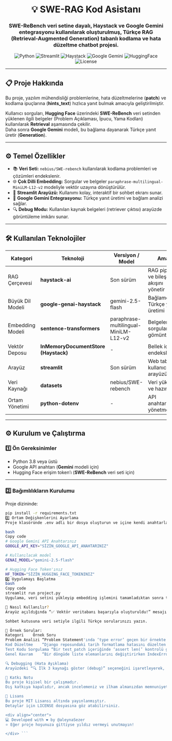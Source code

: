 <div align="center">

# 💡 SWE-RAG Kod Asistanı  

### SWE-ReBench veri setine dayalı, Haystack ve Google Gemini entegrasyonu kullanılarak oluşturulmuş, Türkçe RAG (Retrieval-Augmented Generation) tabanlı kodlama ve hata düzeltme chatbot projesi.  

![Python](https://img.shields.io/badge/Python-3.10%2B-blue?logo=python)
![Streamlit](https://img.shields.io/badge/Streamlit-App-red?logo=streamlit)
![Haystack](https://img.shields.io/badge/Haystack-RAG%20Framework-orange)
![Google Gemini](https://img.shields.io/badge/Google-Gemini-yellow?logo=google)
![HuggingFace](https://img.shields.io/badge/HuggingFace-Datasets-%23ffcc4d?logo=huggingface)
![License](https://img.shields.io/badge/License-MIT-green)

</div>

---

## 📋 Proje Hakkında  

Bu proje, yazılım mühendisliği problemlerine, hata düzeltmelerine (**patch**) ve kodlama ipuçlarına (**hints_text**) hızlıca yanıt bulmak amacıyla geliştirilmiştir.  

Kullanıcı sorguları, **Hugging Face** üzerindeki **SWE-ReBench** veri setinden yüklenen ilgili belgeler (Problem Açıklaması, İpucu, Yama Kodları) kullanılarak **Retrieval** aşamasında çekilir.  
Daha sonra **Google Gemini** modeli, bu bağlama dayanarak Türkçe yanıt üretir (**Generation**).  

---

## ⚙️ Temel Özellikler

- 📚 **Veri Seti:** `nebius/SWE-rebench` kullanılarak kodlama problemleri ve çözümleri endekslenir.  
- 🌐 **Çok Dilli Embedding:** Sorgular ve belgeler `paraphrase-multilingual-MiniLM-L12-v2` modeliyle vektör uzayına dönüştürülür.  
- 💬 **Streamlit Arayüzü:** Kullanımı kolay, interaktif bir sohbet ekranı sunar.  
- 🧠 **Google Gemini Entegrasyonu:** Türkçe yanıt üretimi ve bağlam analizi sağlar.  
- 🔍 **Debug Modu:** Kullanılan kaynak belgeleri (retriever çıktısı) arayüzde görüntüleme imkânı sunar.  

---

## 🛠️ Kullanılan Teknolojiler  

| Kategori | Teknoloji | Versiyon / Model | Amaç |
|-----------|------------|------------------|------|
| RAG Çerçevesi | **haystack-ai** | Son sürüm | RAG pipeline ve bileşen akışını yönetir |
| Büyük Dil Modeli | **google-genai-haystack** | gemini-2.5-flash | Bağlamdan Türkçe yanıt üretimi |
| Embedding Modeli | **sentence-transformers** | paraphrase-multilingual-MiniLM-L12-v2 | Belgeleri ve sorguları gömüntüleme |
| Vektör Deposu | **InMemoryDocumentStore (Haystack)** | - | Bellek içi hızlı endeksleme |
| Arayüz | **streamlit** | Son sürüm | Web tabanlı kullanıcı arayüzü |
| Veri Kaynağı | **datasets** | nebius/SWE-rebench | Veri yükleme ve hazırlama |
| Ortam Yönetimi | **python-dotenv** | - | API anahtarlarını yönetme |

---

## ⚙️ Kurulum ve Çalıştırma  

### 1️⃣ Ön Gereksinimler  
- Python 3.8 veya üstü  
- Google API anahtarı (**Gemini** modeli için)  
- Hugging Face erişim token’ı (**SWE-ReBench** veri seti için)

---

### 2️⃣ Bağımlılıkların Kurulumu  

Proje dizininde:
```bash
pip install -r requirements.txt
3️⃣ Ortam Değişkenlerini Ayarlama
Proje klasöründe .env adlı bir dosya oluşturun ve içine kendi anahtarlarınızı yazın:

bash
Copy code
# Google Gemini API Anahtarınız
GOOGLE_API_KEY="SİZİN_GOOGLE_API_ANAHTARINIZ"

# Kullanılacak model
GENAI_MODEL="gemini-2.5-flash"

# Hugging Face Token'ınız
HF_TOKEN="SİZİN_HUGGING_FACE_TOKENINIZ"
4️⃣ Uygulamayı Başlatma
bash
Copy code
streamlit run project.py
Uygulama, veri setini yükleyip embedding işlemini tamamladıktan sonra tarayıcıda açılır.

🚀 Nasıl Kullanılır?
Arayüz açıldığında “✅ Vektör veritabanı başarıyla oluşturuldu!” mesajını bekleyin.

Sohbet kutusuna veri setiyle ilgili Türkçe sorularınızı yazın.

🔸 Örnek Sorular:
Kategori	Örnek Soru
Problem Analizi	“Problem Statement'ında ‘type error’ geçen bir örnekte hangi kodlama ipucu verilmiştir?”
Kod Düzeltme	“Django reposundaki tarih formatlama hatasını düzelten patch’te hangi değişiklikler yapılmış?”
Test Kodu Sorgulama	“Bir test_patch içeriğinde ‘assert len(’ kontrolü geçen örnek var mı?”
Genel Kavram	“Bir döngüde liste elemanlarını değiştirirken IndexError almamak için ne yapılmalı?”

🔍 Debugging (Hata Ayıklama)
Arayüzdeki “🔍 İlk 3 kaynağı göster (debug)” seçeneğini işaretleyerek, modelin yanıt oluştururken kullandığı problem açıklamalarını, yamaları ve test kodlarını görüntüleyebilirsiniz.

🤝 Katkı Notu
Bu proje kişisel bir çalışmadır.
Dış katkıya kapalıdır, ancak incelemeniz ve ilham almanızdan memnuniyet duyarım 🌟

🧾 Lisans
Bu proje MIT Lisansı altında yayınlanmıştır.
Detaylar için LICENSE dosyasına göz atabilirsiniz.

<div align="center">
💻 Developed with ❤️ by @aleynaSezer
⭐ Eğer proje hoşunuza gittiyse yıldız vermeyi unutmayın!

</div> ```